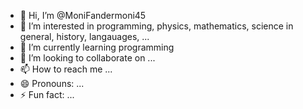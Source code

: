 - 👋 Hi, I’m @MoniFandermoni45
- 👀 I’m interested in programming, physics, mathematics, science in general, history, langauages, ...
- 🌱 I’m currently learning programming
- 💞️ I’m looking to collaborate on ...
- 📫 How to reach me ...
- 😄 Pronouns: ...
- ⚡ Fun fact: ...

<!---
MoniFandermoni45/MoniFandermoni45 is a ✨ special ✨ repository because its `README.md` (this file) appears on your GitHub profile.
You can click the Preview link to take a look at your changes.
--->
